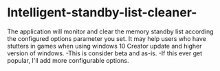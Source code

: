 # Intelligent-standby-list-cleaner-
The application will monitor and clear the memory standby list according the configured options parameter you set.  It may help users who have stutters in games when using windows 10 Creator update and higher version of windows.  -This is consider beta and as-is. -If this ever get popular, I'll add more configurable options.
